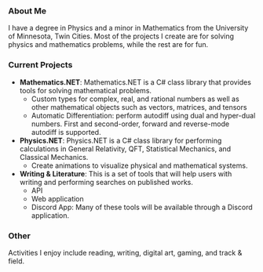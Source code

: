 ### About Me
I have a degree in Physics and a minor in Mathematics from the University of Minnesota, Twin Cities. Most of the projects I create are for solving physics and mathematics problems, while the rest are for fun.

### Current Projects
- **Mathematics.NET**: Mathematics.NET is a C# class library that provides tools for solving mathematical problems.
  - Custom types for complex, real, and rational numbers as well as other mathematical objects such as vectors, matrices, and tensors
  - Automatic Differentiation: perform autodiff using dual and hyper-dual numbers. First and second-order, forward and reverse-mode autodiff is supported.
- **Physics.NET**: Physics.NET is a C# class library for performing calculations in General Relativity, QFT, Statistical Mechanics, and Classical Mechanics.
  - Create animations to visualize physical and mathematical systems.
- **Writing & Literature**: This is a set of tools that will help users with writing and performing searches on published works.
  - API
  - Web application
  - Discord App: Many of these tools will be available through a Discord application.

### Other
Activities I enjoy include reading, writing, digital art, gaming, and track & field.
